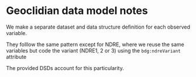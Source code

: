 # Geoclidian data model notes

We make a separate dataset and data structure definition for each observed variable. 

They folllow the same pattern except for NDRE, where we reuse the same variables but code the variant (NDRE1, 2 or 3) using the `bdg:ndreVariant` attribute 

The provided DSDs account for this particularity. 

